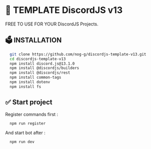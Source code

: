 # 📃 TEMPLATE DiscordJS v13

FREE TO USE FOR YOUR DiscordJS Projects.

## 🗳 INSTALLATION

```bash
  git clone https://github.com/nog-g/discordjs-template-v13.git
  cd discordjs-template-v13
  npm install discord.js@13.1.0
  npm install @discordjs/builders
  npm install @discordjs/rest
  npm install common-tags
  npm install dotenv
  npm install fs
```

## ✅ Start project

Register commands first :
```bash
  npm run register
```

And start bot after :
```bash
  npm run dev
```
    
